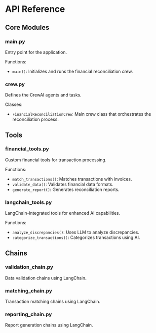 # API Reference

## Core Modules

### main.py
Entry point for the application.

Functions:
- `main()`: Initializes and runs the financial reconciliation crew.

### crew.py
Defines the CrewAI agents and tasks.

Classes:
- `FinancialReconciliationCrew`: Main crew class that orchestrates the reconciliation process.

## Tools

### financial_tools.py
Custom financial tools for transaction processing.

Functions:
- `match_transactions()`: Matches transactions with invoices.
- `validate_data()`: Validates financial data formats.
- `generate_report()`: Generates reconciliation reports.

### langchain_tools.py
LangChain-integrated tools for enhanced AI capabilities.

Functions:
- `analyze_discrepancies()`: Uses LLM to analyze discrepancies.
- `categorize_transactions()`: Categorizes transactions using AI.

## Chains

### validation_chain.py
Data validation chains using LangChain.

### matching_chain.py
Transaction matching chains using LangChain.

### reporting_chain.py
Report generation chains using LangChain.